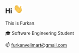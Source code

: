 <h2> Hi  <img src="https://raw.githubusercontent.com/ABSphreak/ABSphreak/master/gifs/Hi.gif" width="30px"></h2>

This is Furkan. 


🎓 Software Engineering Student


📫 furkanvelimart@gmail.com


<!--
**martfv/martfv** is a ✨ _special_ ✨ repository because its `README.md` (this file) appears on your GitHub profile.

Here are some ideas to get you started:

- 🔭 I’m currently working on ...
- 🌱 I’m currently learning ...
- 👯 I’m looking to collaborate on ...
- 🤔 I’m looking for help with ...
- 💬 Ask me about ...
- 📫 How to reach me: ...
- 😄 Pronouns: ...
- ⚡ Fun fact: ...
-->
